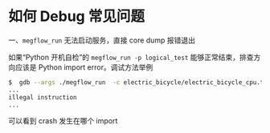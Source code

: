 # 如何 Debug 常见问题

一、`megflow_run` 无法启动服务，直接 core dump 报错退出

如果“Python 开机自检”的  `megflow_run -p logical_test` 能够正常结束，排查方向应该是 Python import error。调试方法举例
```bash
$  gdb --args ./megflow_run  -c electric_bicycle/electric_bicycle_cpu.toml   -p electric_bicycle
...
illegal instruction
...
```
可以看到 crash 发生在哪个 import